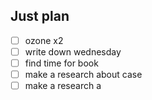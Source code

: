 ## Just plan
- [ ] ozone x2
- [ ] write down wednesday
- [ ] find time for book
- [ ] make a research about case
- [ ] make a research a
